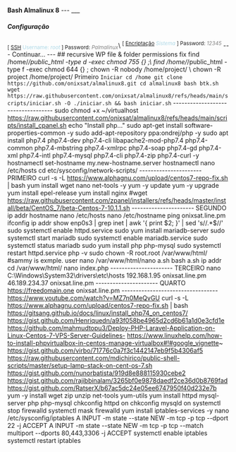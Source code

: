 __Bash Almalinux 8__ --- ___

##### Configuração

<sub>[ [SSH](root) <span style="color:lightblue">Username: *root*</span> ] Password: <span style="color:gray">*Palmalinux*</span></sub>\ <sup>[ [Encriptação](root) <span style="color:lightblue">*Sistema*</span> ] Password: <span style="color:gray">*12345*</span></sup> --- Continuar... --- ## recursive WP file & folder permissions fix find /home/*/public_html -type d -exec chmod 755 {} \;\ find /home/*/public_html -type f -exec chmod 644 {} \; chown -R nobody /home/project/ \ chown -R project /home/project/ Primeiro ``` Iniciar cd /home git clone https://github.com/onixsat/almalinux8.git cd almalinux8 bash btk.sh wget https://raw.githubusercontent.com/onixsat/almalinux8/refs/heads/main/scripts/iniciar.sh -O ./iniciar.sh && bash iniciar.sh ``` ----------------------------------- sudo chmod +x ~/virtualhost https://raw.githubusercontent.com/onixsat/almalinux8/refs/heads/main/scripts/install_cpanel.sh echo "Install php..." sudo apt-get install software-properties-common -y sudo add-apt-repository ppa:ondrej/php -y sudo apt install php7.4 php7.4-dev php7.4-cli libapache2-mod-php7.4 php7.4-common php7.4-mbstring php7.4-xmlrpc php7.4-soap php7.4-gd php7.4-xml php7.4-intl php7.4-mysql php7.4-cli php7.4-zip php7.4-curl -y hostnamectl set-hostname my.new-hostname.server hostnamectl nano /etc/hosts cd etc/sysconfig/network-scripts/ ---------------------- PRIMEIRO curl -s -L https://www.alphagnu.com/upload/centos7-repo-fix.sh | bash yum install wget nano net-tools -y yum -y update yum -y upgrade yum install epel-release yum install nginx #wget https://raw.githubusercontent.com/zpanel/installers/refs/heads/master/install/beta/CentOS_7/beta-Centos-7-10.1.1.sh ---------------------- SEGUNDO ip addr hostname nano /etc/hosts nano /etc/hostname ping onixsat.line.pm ifconfig ip addr show enp0s3 | grep inet | awk '{ print $2; }' | sed 's/\/.*$//' sudo systemctl enable httpd.service sudo yum install mariadb-server sudo systemctl start mariadb sudo systemctl enable mariadb.service sudo systemctl status mariadb sudo yum install php php-mysql sudo systemctl restart httpd.service php -v sudo chown -R root.root /var/www/html/ #sammy is exmple. user nano /var/www/html/nano a.sh bash a.sh ip addr cd /var/www/html/ nano index.php ---------------------- TERCEIRO nano C:\Windows\System32\drivers\etc\hosts 192.168.1.95 onixsat.line.pm 46.189.234.37 onixsat.line.pm ---------------------- QUARTO https://freedomain.one onixsat.line.pm ---------------------------------- https://www.youtube.com/watch?v=MZ7n0MeQvGU curl -s -L https://www.alphagnu.com/upload/centos7-repo-fix.sh | bash https://gitsang.github.io/docs/linux/install_php74_on_centos7/ https://gist.github.com/Henriquedn/a93f058be4965d2cd6b61a1d0e3cfd1e https://github.com/mahmudtopu3/Deploy-PHP-Laravel-Application-on-Linux-Centos-7-VPS-Server-Guidelines- https://www.linuxhelp.com/how-to-install-phpvirtualbox-in-centos-manage-virtualbox#!#google_vignette~ https://gist.github.com/virbo/71776c0a7f3c1442147eb9f5b4306af5 https://raw.githubusercontent.com/mdichirico/public-shell-scripts/master/setup-lamp-stack-on-cent-os-7.sh https://gist.github.com/nunorbatista/919d8e888115930cebe2 https://gist.github.com/rajibbinalam/3265bf0e9878daedf2ce36d0b8769fad https://gist.github.com/RatserX/b67ac5dc24e05ee6747950f40d232e7b yum -y install wget zip unzip net-tools yum-utils yum install httpd mysql-server php php-mysql chkconfig httpd on chkconfig mysqld on systemctl stop firewalld systemctl mask firewalld yum install iptables-services -y nano /etc/sysconfig/iptables A INPUT -m state --state NEW -m tcp -p tcp --dport 22 -j ACCEPT A INPUT -m state --state NEW -m tcp -p tcp --match multiport --dports 80,443,3306 -j ACCEPT systemctl enable iptables systemctl restart iptables

